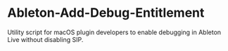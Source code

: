 # Ableton-Add-Debug-Entitlement
Utility script for macOS plugin developers to enable debugging in Ableton Live without disabling SIP.

